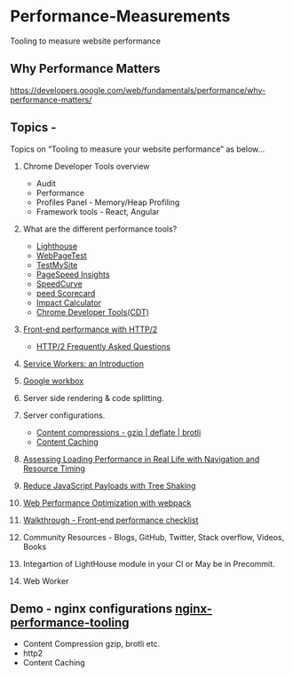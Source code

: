 # Performance-Measurements
Tooling to measure website performance

## Why Performance Matters 
https://developers.google.com/web/fundamentals/performance/why-performance-matters/

## Topics -
Topics on “Tooling to measure your website performance” as below…
 
1. Chrome Developer Tools overview
    - Audit
    - Performance
    - Profiles Panel - Memory/Heap Profiling
    - Framework tools - React, Angular

2. What are the different performance tools? 
   - [Lighthouse](https://developers.google.com/web/tools/lighthouse/)
   - [WebPageTest](https://www.webpagetest.org/)
   - [TestMySite](https://testmysite.thinkwithgoogle.com/) 
   - [PageSpeed Insights](https://developers.google.com/speed/pagespeed/insights/)
   - [SpeedCurve](https://speedcurve.com/)
   - [peed Scorecard](https://www.thinkwithgoogle.com/feature/mobile/)
   - [Impact Calculator](https://www.thinkwithgoogle.com/feature/mobile/)
   - [Chrome Developer Tools(CDT)](https://developers.google.com/web/tools/chrome-devtools/)
  
3. [Front-end performance with HTTP/2](https://hpbn.co/http2/)
   - [HTTP/2 Frequently Asked Questions](https://http2.github.io/faq/)

4. [Service Workers: an Introduction](https://developers.google.com/web/fundamentals/primers/service-workers/)
5. [Google workbox](https://developers.google.com/web/tools/workbox/)
4. Server side rendering & code splitting.
5. Server configurations. 
   - [Content compressions - gzip | deflate | brotli](https://developers.google.com/web/fundamentals/performance/optimizing-content-efficiency/optimize-encoding-and-transfer)
   - [Content Caching](https://devcenter.heroku.com/articles/increasing-application-performance-with-http-cache-headers)
6. [Assessing Loading Performance in Real Life with Navigation and Resource Timing](https://developers.google.com/web/fundamentals/performance/navigation-and-resource-timing/)
7. [Reduce JavaScript Payloads with Tree Shaking](https://developers.google.com/web/fundamentals/performance/optimizing-javascript/tree-shaking/)
7. [Web Performance Optimization with webpack](https://developers.google.com/web/fundamentals/performance/webpack/)
7. [Walkthrough - Front-end performance checklist](content/front-end-performance-checklist-2018.pdf)
8. Community Resources - Blogs, GitHub, Twitter, Stack overflow, Videos, Books
9. Integartion of LightHouse module in your CI or May be in Precommit.
10. Web Worker

## Demo - nginx configurations [nginx-performance-tooling](https://github.com/gsaini/nginx-performance-tooling)
 - Content Compression gzip, brotli etc.
 - http2
 - Content Caching
